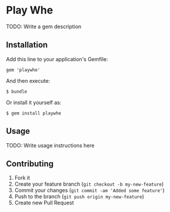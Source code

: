 # Play Whe

TODO: Write a gem description

## Installation

Add this line to your application's Gemfile:

    gem 'playwhe'

And then execute:

    $ bundle

Or install it yourself as:

    $ gem install playwhe

## Usage

TODO: Write usage instructions here

## Contributing

1. Fork it
2. Create your feature branch (`git checkout -b my-new-feature`)
3. Commit your changes (`git commit -am 'Added some feature'`)
4. Push to the branch (`git push origin my-new-feature`)
5. Create new Pull Request

